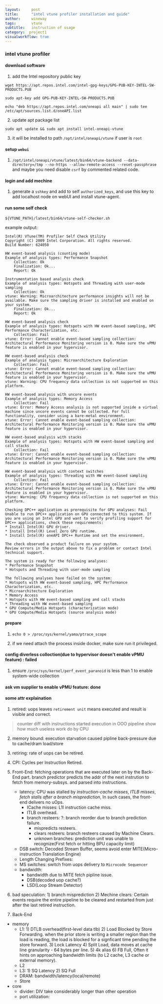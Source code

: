 ```yaml
---
layout:     post
title:      "intel vtune profiler installation and guide"
author:     wineway
tags:       vtune
subtitle:   instruction of usage
category:  project1
visualworkflow: true
---
```


### intel vtune profiler
#### download software

1. add the Intel repository public key

```
wget https://apt.repos.intel.com/intel-gpg-keys/GPG-PUB-KEY-INTEL-SW-PRODUCTS.PUB

sudo apt-key add GPG-PUB-KEY-INTEL-SW-PRODUCTS.PUB

echo "deb https://apt.repos.intel.com/oneapi all main" | sudo tee /etc/apt/sources.list.d/oneAPI.list
```

2. update apt package list

```
sudo apt update && sudo apt install intel-oneapi-vtune
```

3.  it will be installed to path `/opt/intel/oneapi/vtune` if user is `root`


#### setup `webui` 


1. `/opt/intel/oneapi/vtune/latest/bin64/vtune-backend --data-directory=/tmp --no-https --allow-remote-access --reset-passphrase` and maybe you need disable `csrf` by commented related code.


#### login and add mechine


1. generate a `sshkey` and add to self `authorized_keys`, and use this key to add localhost node on webUI and install vtune-agent.

#### run some self check

`${VTUNE_PATH}/latest/bin64/vtune-self-checker.sh`

example output:


```
Intel(R) VTune(TM) Profiler Self Check Utility
Copyright (C) 2009 Intel Corporation. All rights reserved.
Build Number: 624050

HW event-based analysis (counting mode)
Example of analysis types: Performance Snapshot
    Collection: Ok
    Finalization: Ok...
    Report: Ok

Instrumentation based analysis check
Example of analysis types: Hotspots and Threading with user-mode sampling
    Collection: Ok
vtune: Warning: Microarchitecture performance insights will not be available. Make sure the sampling driver is installed and enabled on your system.
    Finalization: Ok...
    Report: Ok

HW event-based analysis check
Example of analysis types: Hotspots with HW event-based sampling, HPC Performance Characterization, etc.
    Collection: Fail
vtune: Error: Cannot enable event-based sampling collection: Architectural Performance Monitoring version is 0. Make sure the vPMU feature is enabled in your hypervisor.

HW event-based analysis check
Example of analysis types: Microarchitecture Exploration
    Collection: Fail
vtune: Error: Cannot enable event-based sampling collection: Architectural Performance Monitoring version is 0. Make sure the vPMU feature is enabled in your hypervisor.
vtune: Warning: CPU frequency data collection is not supported on this platform.

HW event-based analysis with uncore events
Example of analysis types: Memory Access
    Collection: Fail
vtune: Error: Memory Access analysis is not supported inside a virtual machine since uncore events cannot be collected. For full functionality, consider using a bare-metal environment.
vtune: Error: Cannot enable event-based sampling collection: Architectural Performance Monitoring version is 0. Make sure the vPMU feature is enabled in your hypervisor.

HW event-based analysis with stacks
Example of analysis types: Hotspots with HW event-based sampling and call stacks
    Collection: Fail
vtune: Error: Cannot enable event-based sampling collection: Architectural Performance Monitoring version is 0. Make sure the vPMU feature is enabled in your hypervisor.

HW event-based analysis with context switches
Example of analysis types: Threading with HW event-based sampling
    Collection: Fail
vtune: Error: Cannot enable event-based sampling collection: Architectural Performance Monitoring version is 0. Make sure the vPMU feature is enabled in your hypervisor.
vtune: Warning: CPU frequency data collection is not supported on this platform.

Checking DPC++ application as prerequisite for GPU analyses: Fail
Unable to run DPC++ application on GPU connected to this system. If you are using an Intel GPU and want to verify profiling support for DPC++ applications, check these requirements:
* Install Intel(R) GPU driver.
* Install Intel(R) Level Zero GPU runtime.
* Install Intel(R) oneAPI DPC++ Runtime and set the environment.

The check observed a product failure on your system.
Review errors in the output above to fix a problem or contact Intel technical support.

The system is ready for the following analyses:
* Performance Snapshot
* Hotspots and Threading with user-mode sampling

The following analyses have failed on the system:
* Hotspots with HW event-based sampling, HPC Performance Characterization, etc.
* Microarchitecture Exploration
* Memory Access
* Hotspots with HW event-based sampling and call stacks
* Threading with HW event-based sampling
* GPU Compute/Media Hotspots (characterization mode)
* GPU Compute/Media Hotspots (source analysis mode)
```

#### prepare


1. `echo 0 > /proc/sys/kernel/yama/ptrace_scope`


2. if we need attach the process inside docker, make sure run it privileged.

#### config diverless colloction(due to hypervisor doesn't enable vPMU feature) : failed


1. ensure `/proc/sys/kernel/perf_event_paranoid` is less than 1 to enable system-wide collection


#### ask vm supplier to enable vPMU feature: done

#### some attr explaination


1. retired: uops leaves `retirement unit` means executed and result is visible and correct.
> counter diff with instructions started execution in OOO pipeline show how much useless work do by CPU

2. memory bound: execution starvation caused pipline back-pressure due to cache/dram load/store

3. retiring: rate of uops can be retired.

4. CPI: Cycles per Instruction Retired.

5. Front-End: fetching operations that are executed later on by the Back-End part. branch predictor predicts the addr of the next instrution to fetch from memory-subsys. and parsed into instructions.
   - latency: CPU was stalled by *instruction-cache misses*, *ITLB misses*, *fetch stalls after a branch misprediction*, In such cases, the front-end delivers no uOps.
     - ICache misses: L1I instruction cache miss.
     - ITLB overhead.
     - branch resteers: ?: branch reorder due to branch prediction failure.
       - mispredicts resteers.
       - clears resteers: branch resteers caused by Machine Clears.
       - unknown branches: prediction unit was unable to recognize(First fetch or hitting BPU capacity limit)
    - DSB switch: Decoded Stream Buffer, seems avoid enter MITE(Micro-instruction Translation Engine)
    - Length Changing Prefixes: 
    - MS switches: switch from uops delivery to `Microcode Sequencer`
   - bandwidth:
     - bandwidth due to MITE fetch pipline issue.
     - DSB(decoded uop cache?)
     - LSD(Loop Stream Detector)

6. bad speculation: 1) branch misprediction 2) Mechine clears: Certain events require the entire pipeline to be cleared and restarted from just after the last retired instruction. 

7. Back-End
  - memory
    - L1: 1) DTLB overhead(first-level data tlb) 2) Load Blocked by Store Forwarding. when the prior store is writing a smaller region than the load is reading, the load is blocked for a signficant time pending the store forward. 3) Lock Latency 4) Split Load, data moves at cache line granularity - 64 bytes per line. 5) 4k alias 6) FB Full, Often it hints on approaching bandwidth limits (to L2 cache, L3 cache or external memory).
    - L2
    - L3: 1) SQ Latency 2) SQ Full
    - DRAM: bandwidth/latency(local/remote)
    - Store
  - core
    - divider: DIV take considerably longer than other operation
    - port utilization:




